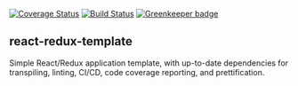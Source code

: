 [![Coverage Status](https://coveralls.io/repos/github/strunkandwhite/react-redux-template/badge.svg?branch=master)](https://coveralls.io/github/strunkandwhite/react-redux-template?branch=master)
[![Build Status](https://travis-ci.org/strunkandwhite/react-redux-template.svg?branch=master)](https://travis-ci.org/strunkandwhite/react-redux-template) [![Greenkeeper badge](https://badges.greenkeeper.io/strunkandwhite/react-redux-template.svg)](https://greenkeeper.io/)

## react-redux-template

Simple React/Redux application template, with up-to-date dependencies for transpiling, linting, CI/CD, code coverage reporting, and prettification.